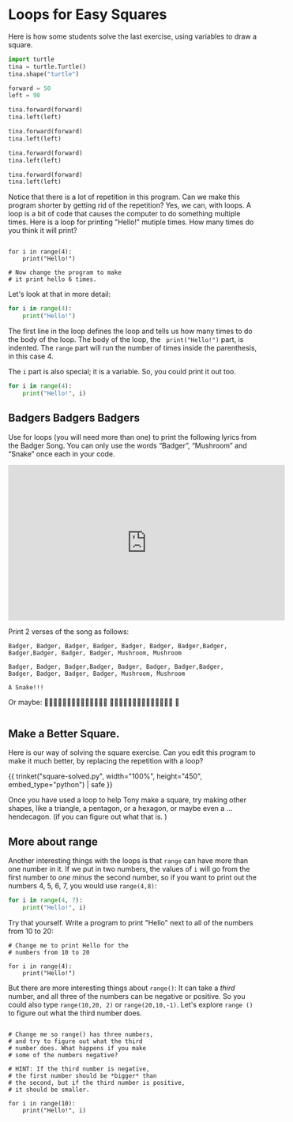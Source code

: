 # Loops for Easy Squares

Here is how some students solve the last exercise, using variables to draw a square. 

```python
import turtle
tina = turtle.Turtle()
tina.shape("turtle")

forward = 50
left = 90

tina.forward(forward)
tina.left(left)

tina.forward(forward)
tina.left(left)

tina.forward(forward)
tina.left(left)

tina.forward(forward)
tina.left(left)

```


Notice that there is a lot of repetition in this program. Can we make this
program shorter by getting rid of the repetition? Yes, we can, with loops.  A
loop is a bit of code that causes the computer to do something multiple
times. Here is a loop for printing "Hello!" mutiple times. How many times do
you think it will print?

```python.run

for i in range(4):
    print("Hello!")

# Now change the program to make 
# it print hello 6 times. 
```

Let's look at that in more detail:

```python
for i in range(4):
    print("Hello!")
```

The first line in the loop defines the loop and tells us how many times to do
the body of the loop. The body of the loop, the ` print("Hello!")` part,  is
indented. The ``range`` part will run the number of times inside the
parenthesis, in this case 4. 

The `i` part is also special; it is a variable. So, you could print it out too. 

```python
for i in range(4):
    print("Hello!", i)
```

## Badgers Badgers Badgers

Use for loops (you will need more than one) to print the following lyrics from the Badger Song. You can only use the words “Badger”, “Mushroom” and “Snake” once each in your code.

<iframe width="560" height="315" src="https://www.youtube.com/embed/pzagBTcYsYQ?si=m3Vc66lQ4PhMfiFO" title="YouTube video player" frameborder="0" allow="accelerometer; autoplay; clipboard-write; encrypted-media; gyroscope; picture-in-picture; web-share" allowfullscreen></iframe>

Print 2 verses of the song as follows:

```
Badger, Badger, Badger, Badger, Badger, Badger, Badger,Badger, 
Badger,Badger, Badger, Badger, Mushroom, Mushroom

Badger, Badger, Badger,Badger, Badger, Badger, Badger,Badger, 
Badger, Badger, Badger, Badger, Mushroom, Mushroom

A Snake!!!
```

Or maybe: 🦡🦡🦡🦡🦡🦡🦡🦡🦡🦡🦡🦡🍄🍄 🦡🦡🦡🦡🦡🦡🦡🦡🦡🦡🦡🦡🍄🍄 🐍



```python.run:height='600'

```





## Make a Better Square. 

Here is our way of solving the square exercise. Can you edit this
program to make it much better, by replacing the repetition with a loop?

{{ trinket("square-solved.py", width="100%", height="450", embed_type="python") | safe }}

Once you have used a loop to help Tony make a square, try making other shapes,
like a triangle, a pentagon, or a hexagon, or maybe even a ... hendecagon.
(if you can figure out what that is. )

## More about range

Another interesting things with the loops is that `range` can have more than
one number in it. If we put in two numbers, the values of `i` will go from
the first number to _one minus_ the second number, so if you want to print
out the numbers 4, 5, 6, 7, you would use `range(4,8)`:


```python 
for i in range(4, 7):
    print("Hello!", i)
```

Try that yourself. Write a program to print "Hello" next to all of the
numbers from 10 to 20:

```python.run
# Change me to print Hello for the 
# numbers from 10 to 20

for i in range(4):
    print("Hello!")
```

But there are more interesting things about `range()`: It can take a _third_
number, and all three of the numbers can be negative or positive. So you
could also type `range(10,20, 2)` or `range(20,10,-1)`. Let's explore `range
()` to figure out what the third number does. 

```python.run

# Change me so range() has three numbers, 
# and try to figure out what the third
# number does. What happens if you make 
# some of the numbers negative?

# HINT: If the third number is negative, 
# the first number should be *bigger* than
# the second, but if the third number is positive, 
# it should be smaller. 

for i in range(10):
    print("Hello!", i)
```
